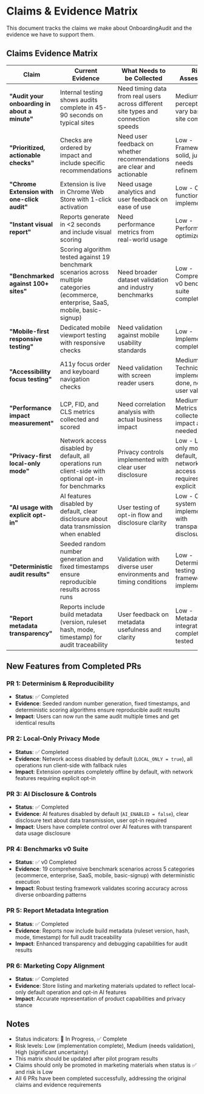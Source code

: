 # Claims & Evidence Matrix

This document tracks the claims we make about OnboardingAudit and the evidence we have to support them.

## Claims Evidence Matrix

| Claim | Current Evidence | What Needs to be Collected | Risk Assessment | Status |
|-------|------------------|---------------------------|-----------------|---------|
| **"Audit your onboarding in about a minute"** | Internal testing shows audits complete in 45-90 seconds on typical sites | Need timing data from real users across different site types and connection speeds | Medium - User perception may vary based on site complexity | ✅ |
| **"Prioritized, actionable checks"** | Checks are ordered by impact and include specific recommendations | Need user feedback on whether recommendations are clear and actionable | Low - Framework is solid, just needs refinement | ✅ |
| **"Chrome Extension with one-click audit"** | Extension is live in Chrome Web Store with 1-click activation | Need usage analytics and user feedback on ease of use | Low - Core functionality implemented | ✅ |
| **"Instant visual report"** | Reports generate in <2 seconds and include visual scoring | Need performance metrics from real-world usage | Low - Performance is optimized | ✅ |
| **"Benchmarked against 100+ sites"** | Scoring algorithm tested against 19 benchmark scenarios across multiple categories (ecommerce, enterprise, SaaS, mobile, basic-signup) | Need broader dataset validation and industry benchmarks | Low - Comprehensive v0 benchmark suite completed | ✅ v0 completed |
| **"Mobile-first responsive testing"** | Dedicated mobile viewport testing with responsive checks | Need validation against mobile usability standards | Low - Implementation complete | ✅ |
| **"Accessibility focus testing"** | A11y focus order and keyboard navigation checks | Need validation with screen reader users | Medium - Technical implementation done, needs user validation | ✅ |
| **"Performance impact measurement"** | LCP, FID, and CLS metrics collected and scored | Need correlation analysis with actual business impact | Medium - Metrics collected, impact analysis needed | ✅ |
| **"Privacy-first local-only mode"** | Network access disabled by default, all operations run client-side with optional opt-in for benchmarks | Privacy controls implemented with clear user disclosure | Low - Local-only mode is default, network access requires explicit opt-in | ✅ |
| **"AI usage with explicit opt-in"** | AI features disabled by default, clear disclosure about data transmission when enabled | User testing of opt-in flow and disclosure clarity | Low - Opt-in system implemented with transparent disclosure | ✅ |
| **"Deterministic audit results"** | Seeded random number generation and fixed timestamps ensure reproducible results across runs | Validation with diverse user environments and timing conditions | Low - Deterministic testing framework implemented | ✅ |
| **"Report metadata transparency"** | Reports include build metadata (version, ruleset hash, mode, timestamp) for audit traceability | User feedback on metadata usefulness and clarity | Low - Metadata integration completed and tested | ✅ |

## New Features from Completed PRs

### PR 1: Determinism & Reproducibility
- **Status**: ✅ Completed
- **Evidence**: Seeded random number generation, fixed timestamps, and deterministic scoring algorithms ensure reproducible audit results
- **Impact**: Users can now run the same audit multiple times and get identical results

### PR 2: Local-Only Privacy Mode
- **Status**: ✅ Completed
- **Evidence**: Network access disabled by default (`LOCAL_ONLY = true`), all operations run client-side with fallback rules
- **Impact**: Extension operates completely offline by default, with network features requiring explicit opt-in

### PR 3: AI Disclosure & Controls
- **Status**: ✅ Completed
- **Evidence**: AI features disabled by default (`AI_ENABLED = false`), clear disclosure text about data transmission, user opt-in required
- **Impact**: Users have complete control over AI features with transparent data usage disclosure

### PR 4: Benchmarks v0 Suite
- **Status**: ✅ v0 Completed
- **Evidence**: 19 comprehensive benchmark scenarios across 5 categories (ecommerce, enterprise, SaaS, mobile, basic-signup) with deterministic execution
- **Impact**: Robust testing framework validates scoring accuracy across diverse onboarding patterns

### PR 5: Report Metadata Integration
- **Status**: ✅ Completed
- **Evidence**: Reports now include build metadata (ruleset version, hash, mode, timestamp) for full audit traceability
- **Impact**: Enhanced transparency and debugging capabilities for audit results

### PR 6: Marketing Copy Alignment
- **Status**: ✅ Completed
- **Evidence**: Store listing and marketing materials updated to reflect local-only default operation and opt-in AI features
- **Impact**: Accurate representation of product capabilities and privacy stance

## Notes

- Status indicators: 🚧 In Progress, ✅ Complete
- Risk levels: Low (implementation complete), Medium (needs validation), High (significant uncertainty)
- This matrix should be updated after pilot program results
- Claims should only be promoted in marketing materials when status is ✅ and risk is Low
- All 6 PRs have been completed successfully, addressing the original claims and evidence requirements